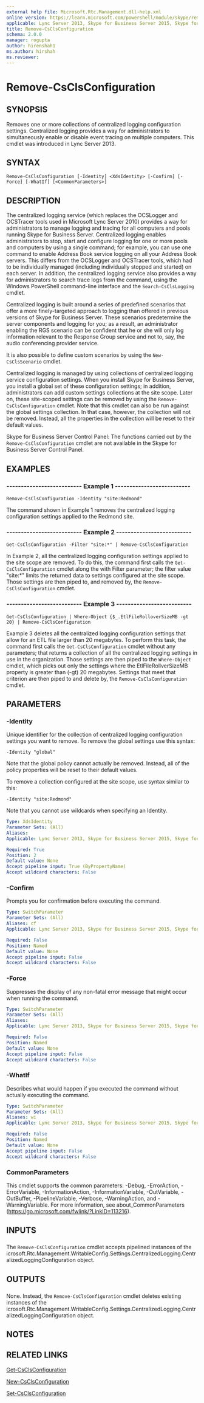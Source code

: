 ```yaml
---
external help file: Microsoft.Rtc.Management.dll-help.xml
online version: https://learn.microsoft.com/powershell/module/skype/remove-csclsconfiguration
applicable: Lync Server 2013, Skype for Business Server 2015, Skype for Business Server 2019
title: Remove-CsClsConfiguration
schema: 2.0.0
manager: rogupta
author: hirenshah1
ms.author: hirshah
ms.reviewer:
---
```


# Remove-CsClsConfiguration

## SYNOPSIS
Removes one or more collections of centralized logging configuration settings.
Centralized logging provides a way for administrators to simultaneously enable or disable event tracing on multiple computers.
This cmdlet was introduced in Lync Server 2013.


## SYNTAX

```
Remove-CsClsConfiguration [-Identity] <XdsIdentity> [-Confirm] [-Force] [-WhatIf] [<CommonParameters>]
```

## DESCRIPTION
The centralized logging service (which replaces the OCSLogger and OCSTracer tools used in Microsoft Lync Server 2010) provides a way for administrators to manage logging and tracing for all computers and pools running Skype for Business Server.
Centralized logging enables administrators to stop, start and configure logging for one or more pools and computers by using a single command; for example, you can use one command to enable Address Book service logging on all your Address Book servers.
This differs from the OCSLogger and OCSTracer tools, which had to be individually managed (including individually stopped and started) on each server.
In addition, the centralized logging service also provides a way for administrators to search trace logs from the command, using the Windows PowerShell command-line interface and the `Search-CsClsLogging` cmdlet.

Centralized logging is built around a series of predefined scenarios that offer a more finely-targeted approach to logging than offered in previous versions of Skype for Business Server.
These scenarios predetermine the server components and logging for you; as a result, an administrator enabling the RGS scenario can be confident that he or she will only log information relevant to the Response Group service and not to, say, the audio conferencing provider service.

It is also possible to define custom scenarios by using the `New-CsClsScenario` cmdlet.

Centralized logging is managed by using collections of centralized logging service configuration settings.
When you install Skype for Business Server, you install a global set of these configuration settings; in addition, administrators can add custom settings collections at the site scope.
Later on, these site-scoped settings can be removed by using the `Remove-CsClsConfiguration` cmdlet.
Note that this cmdlet can also be run against the global settings collection.
In that case, however, the collection will not be removed.
Instead, all the properties in the collection will be reset to their default values.

Skype for Business Server Control Panel: The functions carried out by the `Remove-CsClsConfiguration` cmdlet are not available in the Skype for Business Server Control Panel.


## EXAMPLES

### -------------------------- Example 1 --------------------------
```
Remove-CsClsConfiguration -Identity "site:Redmond"
```

The command shown in Example 1 removes the centralized logging configuration settings applied to the Redmond site.


### -------------------------- Example 2 --------------------------
```
Get-CsClsConfiguration -Filter "site:*" | Remove-CsClsConfiguration
```

In Example 2, all the centralized logging configuration settings applied to the site scope are removed.
To do this, the command first calls the `Get-CsClsConfiguration` cmdlet along the with Filter parameter; the filter value "site:*" limits the returned data to settings configured at the site scope.
Those settings are then piped to, and removed by, the `Remove-CsClsConfiguration` cmdlet.


### -------------------------- Example 3 --------------------------
```
Get-CsClsConfiguration | Where-Object {$_.EtlFileRolloverSizeMB -gt 20} | Remove-CsClsConfiguration
```

Example 3 deletes all the centralized logging configuration settings that allow for an ETL file larger than 20 megabytes.
To perform this task, the command first calls the `Get-CsClsConfiguration` cmdlet without any parameters; that returns a collection of all the centralized logging settings in use in the organization.
Those settings are then piped to the `Where-Object` cmdlet, which picks out only the settings where the EtlFileRollverSizeMB property is greater than (-gt) 20 megabytes.
Settings that meet that criterion are then piped to and delete by, the `Remove-CsClsConfiguration` cmdlet.


## PARAMETERS

### -Identity
Unique identifier for the collection of centralized logging configuration settings you want to remove.
To remove the global settings use this syntax:

`-Identity "global"`

Note that the global policy cannot actually be removed.
Instead, all of the policy properties will be reset to their default values.

To remove a collection configured at the site scope, use syntax similar to this:

`-Identity "site:Redmond"`

Note that you cannot use wildcards when specifying an Identity.

```yaml
Type: XdsIdentity
Parameter Sets: (All)
Aliases: 
Applicable: Lync Server 2013, Skype for Business Server 2015, Skype for Business Server 2019

Required: True
Position: 2
Default value: None
Accept pipeline input: True (ByPropertyName)
Accept wildcard characters: False
```

### -Confirm
Prompts you for confirmation before executing the command.

```yaml
Type: SwitchParameter
Parameter Sets: (All)
Aliases: cf
Applicable: Lync Server 2013, Skype for Business Server 2015, Skype for Business Server 2019

Required: False
Position: Named
Default value: None
Accept pipeline input: False
Accept wildcard characters: False
```

### -Force
Suppresses the display of any non-fatal error message that might occur when running the command.

```yaml
Type: SwitchParameter
Parameter Sets: (All)
Aliases: 
Applicable: Lync Server 2013, Skype for Business Server 2015, Skype for Business Server 2019

Required: False
Position: Named
Default value: None
Accept pipeline input: False
Accept wildcard characters: False
```

### -WhatIf
Describes what would happen if you executed the command without actually executing the command.

```yaml
Type: SwitchParameter
Parameter Sets: (All)
Aliases: wi
Applicable: Lync Server 2013, Skype for Business Server 2015, Skype for Business Server 2019

Required: False
Position: Named
Default value: None
Accept pipeline input: False
Accept wildcard characters: False
```

### CommonParameters
This cmdlet supports the common parameters: -Debug, -ErrorAction, -ErrorVariable, -InformationAction, -InformationVariable, -OutVariable, -OutBuffer, -PipelineVariable, -Verbose, -WarningAction, and -WarningVariable. For more information, see about_CommonParameters (https://go.microsoft.com/fwlink/?LinkID=113216).

## INPUTS

###  
The `Remove-CsClsConfiguration` cmdlet accepts pipelined instances of the icrosoft.Rtc.Management.WritableConfig.Settings.CentralizedLogging.CentralizedLoggingConfiguration object.

## OUTPUTS

###  
None.
Instead, the `Remove-CsClsConfiguration` cmdlet deletes existing instances of the icrosoft.Rtc.Management.WritableConfig.Settings.CentralizedLogging.CentralizedLoggingConfiguration object.

## NOTES

## RELATED LINKS

[Get-CsClsConfiguration](Get-CsClsConfiguration.md)

[New-CsClsConfiguration](New-CsClsConfiguration.md)

[Set-CsClsConfiguration](Set-CsClsConfiguration.md)
